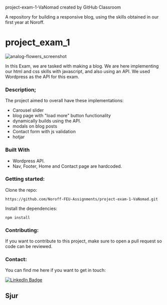 
project-exam-1-VaNomad created by GitHub Classroom

A repository for building a responsive blog, using the skills obtained in our first year at Noroff.

# project_exam_1

![analog-flowers_screenshot](https://user-images.githubusercontent.com/77972892/193846804-7a617ce2-d920-4068-a728-b6fd5b843d13.jpg)

In this Exam, we are tasked with making a blog.
We are here implementing our html and css skills with javascript,
and also using an API. We used Wordpress as the API for this exam.

### Description;

The project aimed to overall have these implementations:

- Carousel slider
- blog page with "load more" button functionality
- dynamically builds using the API.
- modals on blog posts
- Contact form with js validation
- hotjar 
    

### Built With

- Wordpress API.
- Nav, Footer, Home and Contact page are hardcoded.


### Getting started:

Clone the repo:

    
    https://github.com/Noroff-FEU-Assignments/project-exam-1-VaNomad.git
    

Install the dependencies:

    
    npm install
    

### Contributing:

If you want to contribute to this project, 
make sure to open a pull request so code can be reviewed.


### Contact:

You can find me here if you want to get in touch:

<div id="badges">
  <a href="https://www.linkedin.com/in/sjurhassel/">
    <img src="https://img.shields.io/badge/LinkedIn-blue?style=for-the-badge&logo=linkedin&logoColor=white" alt="LinkedIn Badge"/>
  </a>
</div>

## Sjur

